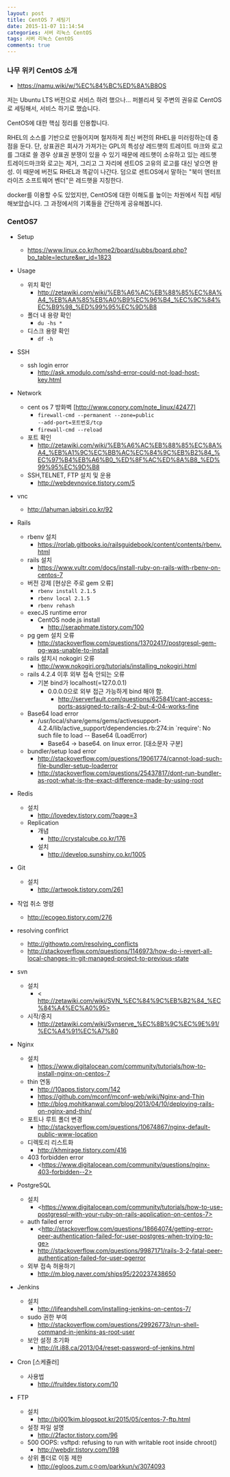 ```yaml
---
layout: post
title: CentOS 7 세팅기
date: 2015-11-07 11:14:54
categories: 서버 리눅스 CentOS
tags: 서버 리눅스 CentOS
comments: true
---
```

### 나무 위키 CentOS 소개
* <https://namu.wiki/w/%EC%84%BC%ED%8A%B8OS>

저는 Ubuntu LTS 버전으로 서비스 하려 했으나... 퍼블리셔 및 주변의 권유로 CentOS로 세팅해서, 서비스 하기로 했습니다.

CentOS에 대한 핵심 정리를 인용합니다.

RHEL의 소스를 기반으로 만들어지며 철저하게 최신 버전의 RHEL을 미러링하는데 중점을 둔다. 단, 상표권은 회사가 가져가는 GPL의 특성상 레드햇의 트레이트 마크와 로고를 그대로 쓸 경우 상표권 분쟁이 있을 수 있기 때문에 레드햇이 소유하고 있는 레드햇 트레이드마크와 로고는 제거, 그리고 그 자리에 센트OS 고유의 로고를 대신 넣으면 완성. 이 때문에 버전도 RHEL과 똑같이 나간다. 덤으로 센트OS에서 말하는 "북미 엔터프라이즈 소프트웨어 벤더"은 레드햇을 지칭한다.

docker를 이용할 수도 있었지만, CentOS에 대한 이해도를 높이는 차원에서 직접 세팅해보았습니다.
그 과정에서의 기록들을 간단하게 공유해봅니다.

### CentOS7
* Setup
    * <https://www.linux.co.kr/home2/board/subbs/board.php?bo_table=lecture&wr_id=1823>
* Usage
    * 위치 확인
        * <http://zetawiki.com/wiki/%EB%A6%AC%EB%88%85%EC%8A%A4_%EB%AA%85%EB%A0%B9%EC%96%B4_%EC%9C%84%EC%B9%98_%ED%99%95%EC%9D%B8>
    * 폴더 내 용량 확인
        * <code>du -hs *</code>
    * 디스크 용량 확인
        * <code>df -h</code>
* SSH
    * ssh login error
        * <http://ask.xmodulo.com/sshd-error-could-not-load-host-key.html>
* Network
    * cent os 7 방화벽 [http://www.conory.com/note_linux/42477]
        * <code>firewall-cmd --permanent --zone=public --add-port=포트번호/tcp</code>
        * <code>firewall-cmd --reload</code>
    * 포트 확인
        * <http://zetawiki.com/wiki/%EB%A6%AC%EB%88%85%EC%8A%A4_%EB%A1%9C%EC%BB%AC%EC%84%9C%EB%B2%84_%EC%97%B4%EB%A6%B0_%ED%8F%AC%ED%8A%B8_%ED%99%95%EC%9D%B8>
    * SSH,TELNET, FTP 설치 및 운용
        * <http://webdevnovice.tistory.com/5>
* vnc
    * <http://lahuman.jabsiri.co.kr/92>
* Rails
    * rbenv 설치
        * <https://rorlab.gitbooks.io/railsguidebook/content/contents/rbenv.html>
    * rails 설치
        * <https://www.vultr.com/docs/install-ruby-on-rails-with-rbenv-on-centos-7>
    * 버전 강제 [현상은 주로 gem 오류]
        * <code>rbenv install 2.1.5</code>
        * <code>rbenv local 2.1.5</code>
        * <code>rbenv rehash</code>
    * execJS runtime error
        * CentOS node.js install
            * <http://seraphmate.tistory.com/100>
    * pg gem 설치 오류
        * ​<http://​stackoverflow.com/questions/13702417/postgresql-gem-pg-was-unable-to-install>
    * rails 설치시 nokogiri 오류
        * <http://www.nokogiri.org/tutorials/installing_nokogiri.html>
    * rails 4.2.4 이후 외부 접속 안되는 오류
        * 기본 bind가 localhost(=127.0.0.1)
            * 0.0.0.0으로 외부 접근 가능하게 bind 해야 함.
                * <http://serverfault.com/questions/625841/cant-access-ports-assigned-to-rails-4-2-but-4-04-works-fine>
    * Base64 load error
        * /usr/local/share/gems/gems/activesupport-4.2.4/lib/active_support/dependencies.rb:274:in `require': No such file to load -- Base64 (LoadError)
            * Base64 -> base64. on linux error. [대소문자 구분]
    * bundler/setup load error
        * <http://stackoverflow.com/questions/19061774/cannot-load-such-file-bundler-setup-loaderror>
        * <http://stackoverflow.com/questions/25437817/dont-run-bundler-as-root-what-is-the-exact-difference-made-by-using-root>
* Redis
    * 설치
        * <http://lovedev.tistory.com/?page=3>
    * Replication
        * 개념
            * <http://crystalcube.co.kr/176>
        * 설치
            * <http://develop.sunshiny.co.kr/1005>
* Git
    * 설치
        * ​<http://artwook.tistory.com/261>
* 작업 취소 명령
    * <http://ecogeo.tistory.com/276>
* resolving conflrict
    * ​<http://githowto.com/resolving_conflicts>
    * <http://stackoverflow.com/questions/1146973/how-do-i-revert-all-local-changes-in-git-managed-project-to-previous-state>
* svn
    * 설치
        * <​http://zetawiki.com/wiki/SVN_%EC%84%9C%EB%B2%84_%EC%84%A4%EC%A0%95>
    * 시작/중지
        * <http://zetawiki.com/wiki/Svnserve_%EC%8B%9C%EC%9E%91/%EC%A4%91%EC%A7%80>
* Nginx
    * 설치
        * <https://www.digitalocean.com/community/tutorials/how-to-install-nginx-on-centos-7>
    * thin 연동
        * <http://10apps.tistory.com/142>
        * <https://github.com/mconf/mconf-web/wiki/Nginx-and-Thin>
        * <http://blog.mohitkanwal.com/blog/2013/04/10/deploying-rails-on-nginx-and-thin/>
    * 포트나 루트 폴더 변경
        * <http://stackoverflow.com/questions/10674867/nginx-default-public-www-location>
    * 디렉토리 리스트화
        * <http://khmirage.tistory.com/416>
    * 403 forbidden error
        * <​https://www.digitalocean.com/community/questions/nginx-403-forbidden--2>
* PostgreSQL
    * 설치
        * <​https://www.digitalocean.com/community/tutorials/how-to-use-postgresql-with-your-ruby-on-rails-application-on-centos-7>
    * auth failed error
        * <​http://stackoverflow.com/questions/18664074/getting-error-peer-authentication-failed-for-user-postgres-when-trying-to-ge>
        * <http://stackoverflow.com/questions/9987171/rails-3-2-fatal-peer-authentication-failed-for-user-pgerror>
    * 외부 접속 허용하기
        * <http://m.blog.naver.com/ships95/220237438650>

* Jenkins
    * 설치
        * ​<http://lifeandshell.com/installing-jenkins-on-centos-7/>
    * sudo 권한 부여
        * <http://stackoverflow.com/questions/29926773/run-shell-command-in-jenkins-as-root-user>
    * 보안 설정 초기화
        * <http://it.i88.ca/2013/04/reset-password-of-jenkins.html>
* Cron [스케쥴러]
    * 사용법
        * <http://fruitdev.tistory.com/10>
* FTP
    * 설치
        * <http://bj001kim.blogspot.kr/2015/05/centos-7-ftp.html>
    * 설정 파일 설명
        * <http://2factor.tistory.com/96>
    * 500 OOPS: vsftpd: refusing to run with writable root inside chroot()
        * <http://webdir.tistory.com/198>
    * 상위 폴더로 이동 제한
        * <http://egloos.zum.cㅇom/parkkun/v/3074093>